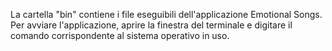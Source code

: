 La cartella "bin" contiene i file eseguibili dell'applicazione Emotional Songs. Per avviare l'applicazione, aprire la finestra del terminale e digitare il comando corrispondente al sistema operativo in uso.
